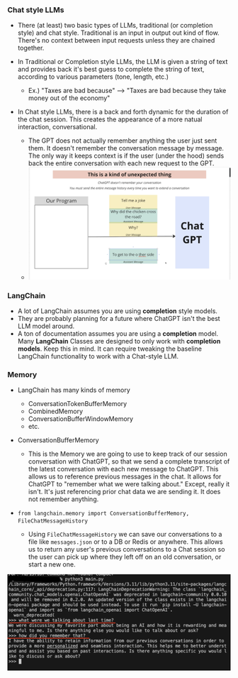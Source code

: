 ### Chat style LLMs

- There (at least) two basic types of LLMs, traditional (or completion style) and chat style. Traditional is an input in output out kind of flow. There's no context between input requests unless they are chained together.

- In Traditional or Completion style LLMs, the LLM is given a string of text and provides back it's best guess to complete the string of text, according to various parameters (tone, length, etc.)

  - Ex.) "Taxes are bad because" --> "Taxes are bad because they take money out of the economy"

- In Chat style LLMs, there is a back and forth dynamic for the duration of the chat session. This creates the appearance of a more natual interaction, conversational.
  - The GPT does not actually remember anything the user just sent them. It doesn't remember the conversation message by message. The only way it keeps context is if the user (under the hood) sends back the entire conversation with each new request to the GPT.
  - ![chat_example](https://raw.githubusercontent.com/kawgh1/intro-gpt-chat/main/images/GPT%20Chat%20Conversation.png)

### LangChain

- A lot of LangChain assumes you are using **completion** style models.
- They are probably planning for a future where ChatGPT isn't the best LLM model around.
- A ton of documentation assumes you are using a **completion** model. Many **LangChain** Classes are designed to only work with **completion models**. Keep this in mind. It can require tweaking the baseline LangChain functionality to work with a Chat-style LLM.

### Memory

- LangChain has many kinds of memory

  - ConversationTokenBufferMemory
  - CombinedMemory
  - ConversationBufferWindowMemory
  - etc.

- ConversationBufferMemory

  - This is the Memory we are going to use to keep track of our session conversation with ChatGPT, so that we send a complete transcript of the latest conversation with each new message to ChatGPT. This allows us to reference previous messages in the chat. It allows for ChatGPT to "remember what we were talking about." Except, really it isn't. It's just referencing prior chat data we are sending it. It does not remember anything.

- `from langchain.memory import ConversationBufferMemory, FileChatMessageHistory`
  - Using `FileChatMessageHistory` we can save our conversations to a file like `messages.json` or to a DB or Redis or anywhere. This allows us to return any user's previous conversations to a Chat session so the user can pick up where they left off on an old conversation, or start a new one.

![old_convo](https://raw.githubusercontent.com/kawgh1/intro-gpt-chat/main/images/Chat%20GPT%20remembers%20previous%20conversation.png)

